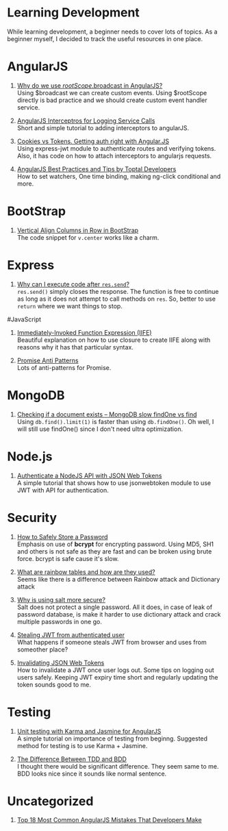# Learning Development

While learning development, a beginner needs to cover lots of topics. As a beginner myself, I decided to track the useful resources in one place.

# AngularJS

1. [Why do we use $rootScope.$broadcast in AngularJS?](http://stackoverflow.com/questions/24830679/why-do-we-use-rootscope-broadcast-in-angularjs/24831979#24831979)  
Using $broadcast we can create custom events. Using $rootScope directly is bad practice and we should create custom event handler service.

1. [AngularJS Interceptros for Logging Service Calls](http://intown.biz/2015/02/04/angularjs-interceptors/)  
Short and simple tutorial to adding interceptors to angularJS.

1. [Cookies vs Tokens. Getting auth right with Angular.JS](https://auth0.com/blog/2014/01/07/angularjs-authentication-with-cookies-vs-token/)  
Using express-jwt module to authenticate routes and verifying tokens. Also, it has code on how to attach interceptors to angularjs requests.

1. [AngularJS Best Practices and Tips by Toptal Developers](http://www.toptal.com/angular-js/tips-and-practices)  
How to set watchers, One time binding, making ng-click conditional and more.

# BootStrap

1. [Vertical Align Columns in Row in BootStrap](http://stackoverflow.com/questions/28077398/twitter-bootstrap-3-vertical-align-columns-in-a-row-middle)  
The code snippet for `v.center` works like a charm.

# Express

1. [Why can I execute code after `res.send`?](http://stackoverflow.com/questions/16180502/node-express-why-can-i-execute-code-after-res-send)  
`res.send()` simply closes the response. The function is free to continue as long as it does not attempt to call methods on `res`. So, better to use `return` where we want things to stop.

#JavaScript

1. [Immediately-Invoked Function Expression (IIFE)](http://benalman.com/news/2010/11/immediately-invoked-function-expression/)  
Beautiful explanation on how to use closure to create IIFE along with reasons why it has that particular syntax.

1. [Promise Anti Patterns](http://taoofcode.net/promise-anti-patterns/)  
Lots of anti-patterns for Promise.

# MongoDB

1. [Checking if a document exists – MongoDB slow findOne vs find](https://blog.serverdensity.com/checking-if-a-document-exists-mongodb-slow-findone-vs-find/)  
Using `db.find().limit(1)` is faster than using `db.findOne()`. Oh well, I will still use findOne() since I don't need ultra optimization.

# Node.js

1. [Authenticate a NodeJS API with JSON Web Tokens](https://scotch.io/tutorials/authenticate-a-node-js-api-with-json-web-tokens)  
A simple tutorial that shows how to use jsonwebtoken module to use JWT with API for authentication.


# Security

1. [How to Safely Store a Password](http://codahale.com/how-to-safely-store-a-password/)  
Emphasis on use of **bcrypt** for encrypting password. Using MD5, SH1 and others is not safe as they are fast and can be broken using brute force. bcrypt is safe cause it's slow.

1. [What are rainbow tables and how are they used?](http://security.stackexchange.com/questions/379/what-are-rainbow-tables-and-how-are-they-used)  
  Seems like there is a difference between Rainbow attack and Dictionary attack

1. [Why is using salt more secure?](http://security.stackexchange.com/questions/14025/why-is-using-salt-more-secure)  
Salt does not protect a single password. All it does, in case of leak of password database, is make it harder to use dictionary attack and crack multiple passwords in one go.

1. [Stealing JWT from authenticated user](https://ask.auth0.com/t/stealing-jwt-from-authenticated-user/352)  
What happens if someone steals JWT from browser and uses from someother place?

1. [Invalidating JSON Web Tokens](http://stackoverflow.com/questions/21978658/invalidating-json-web-tokens/23089839#23089839)  
How to invalidate a JWT once user logs out. Some tips on logging out users safely. Keeping JWT expiry time short and regularly updating the token sounds good to me.

# Testing

1. [Unit testing with Karma and Jasmine for AngularJS](https://blog.logentries.com/2015/01/unit-testing-with-karma-and-jasmine-for-angularjs/)  
A simple tutorial on importance of testing from beginng. Suggested method for testing is to use Karma + Jasmine.

1. [The Difference Between TDD and BDD](https://joshldavis.com/2013/05/27/difference-between-tdd-and-bdd/)  
I thought there would be significant difference. They seem same to me. BDD looks nice since it sounds like normal sentence.

# Uncategorized

1. [Top 18 Most Common AngularJS Mistakes That Developers Make](http://www.toptal.com/angular-js/top-18-most-common-angularjs-developer-mistakes)  
